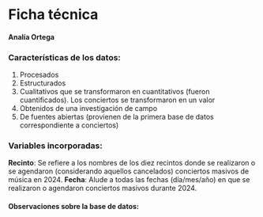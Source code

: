 # Ficha técnica
#### Analía Ortega

### Características de los datos:
1. Procesados
2. Estructurados
3. Cualitativos que se transformaron en cuantitativos (fueron cuantificados). Los conciertos se transformaron en un valor
4. Obtenidos de una investigación de campo
5. De fuentes abiertas (provienen de la primera base de datos correspondiente a conciertos)

### Variables incorporadas:
**Recinto**: Se refiere a los nombres de los diez recintos donde se realizaron o se agendaron (considerando aquellos cancelados) conciertos masivos de música en 2024.
**Fecha**: Alude a todas las fechas (día/mes/año) en que se realizaron o agendaron conciertos masivos durante 2024.

#### Observaciones sobre la base de datos:
